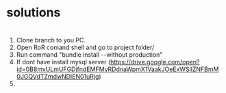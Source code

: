 # solutions
# 
1. Clone branch to you PC.
2. Open RoR comand shell and go to project folder/
3. Run command "bundle install --without production"
4. If dont have install mysql server (https://drive.google.com/open?id=0B8mvULmUFGDjfndEMFMyRDdnaWpmX1VaakJOeExWSllZNFBmM0JGQVdTZmdwNDlEN01uRjg) 
5. 
